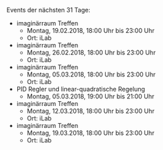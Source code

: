 Events der nächsten 31 Tage:

- imaginärraum Treffen
  - Montag, 19.02.2018, 18:00 Uhr bis 23:00 Uhr
  - Ort: iLab
- imaginärraum Treffen
  - Montag, 26.02.2018, 18:00 Uhr bis 23:00 Uhr
  - Ort: iLab
- imaginärraum Treffen
  - Montag, 05.03.2018, 18:00 Uhr bis 23:00 Uhr
  - Ort: iLab
- PID Regler und linear-quadratische Regelung 
  - Montag, 05.03.2018, 19:00 Uhr bis 21:00 Uhr
- imaginärraum Treffen
  - Montag, 12.03.2018, 18:00 Uhr bis 23:00 Uhr
  - Ort: iLab
- imaginärraum Treffen
  - Montag, 19.03.2018, 18:00 Uhr bis 23:00 Uhr
  - Ort: iLab

